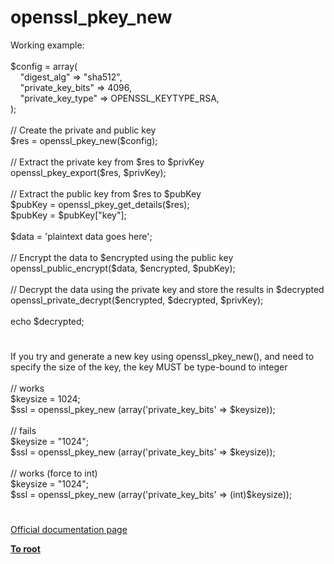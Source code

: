 # openssl_pkey_new




<div class="phpcode"><span class="html">
Working example:<br><br>$config = array(<br>&#xA0; &#xA0; &quot;digest_alg&quot; =&gt; &quot;sha512&quot;,<br>&#xA0; &#xA0; &quot;private_key_bits&quot; =&gt; 4096,<br>&#xA0; &#xA0; &quot;private_key_type&quot; =&gt; OPENSSL_KEYTYPE_RSA,<br>);<br>&#xA0; &#xA0; <br>// Create the private and public key<br>$res = openssl_pkey_new($config);<br><br>// Extract the private key from $res to $privKey<br>openssl_pkey_export($res, $privKey);<br><br>// Extract the public key from $res to $pubKey<br>$pubKey = openssl_pkey_get_details($res);<br>$pubKey = $pubKey[&quot;key&quot;];<br><br>$data = &apos;plaintext data goes here&apos;;<br><br>// Encrypt the data to $encrypted using the public key<br>openssl_public_encrypt($data, $encrypted, $pubKey);<br><br>// Decrypt the data using the private key and store the results in $decrypted<br>openssl_private_decrypt($encrypted, $decrypted, $privKey);<br><br>echo $decrypted;</span>
</div>
  

#


<div class="phpcode"><span class="html">
If you try and generate a new key using openssl_pkey_new(), and need to specify the size of the key, the key MUST be type-bound to integer<br><br>// works<br>$keysize = 1024;<br>$ssl = openssl_pkey_new (array(&apos;private_key_bits&apos; =&gt; $keysize));<br><br>// fails<br>$keysize = &quot;1024&quot;;<br>$ssl = openssl_pkey_new (array(&apos;private_key_bits&apos; =&gt; $keysize));<br><br>// works (force to int)<br>$keysize = &quot;1024&quot;;<br>$ssl = openssl_pkey_new (array(&apos;private_key_bits&apos; =&gt; (int)$keysize));</span>
</div>
  

#

[Official documentation page](https://www.php.net/manual/en/function.openssl-pkey-new.php)

**[To root](/README.md)**